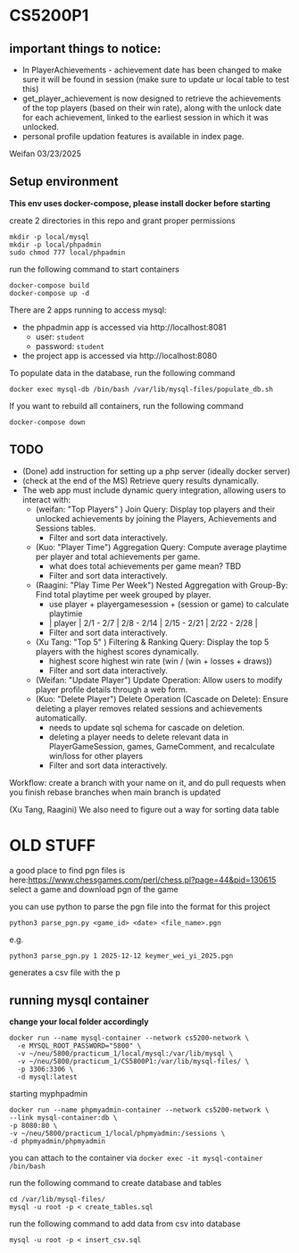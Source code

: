 # CS5200P1

## important things to notice:

- In PlayerAchievements - achievement date has been changed to make sure it will be found in session
  (make sure to update ur local table to test this)
- get_player_achievement is now designed to retrieve the achievements of the top players (based on their win rate), along with the unlock date for each achievement, linked to the earliest session in which it was unlocked.
- personal profile updation features is available in index page.

Weifan 03/23/2025

## Setup environment

**This env uses docker-compose, please install docker before starting**

create 2 directories in this repo and grant proper permissions

```
mkdir -p local/mysql
mkdir -p local/phpadmin
sudo chmod 777 local/phpadmin
```

run the following command to start containers

```
docker-compose build
docker-compose up -d
```

There are 2 apps running to access mysql:

- the phpadmin app is accessed via http://localhost:8081
  - user: `student`
  - password: `student`
- the project app is accessed via http://localhost:8080

To populate data in the database, run the following command

```
docker exec mysql-db /bin/bash /var/lib/mysql-files/populate_db.sh
```

If you want to rebuild all containers, run the following command

```
docker-compose down
```

## TODO

- (Done) add instruction for setting up a php server (ideally docker server)
- (check at the end of the MS) Retrieve query results dynamically.
- The web app must include dynamic query integration, allowing users to interact with:
  - (weifan: "Top Players" ) Join Query: Display top players and their unlocked achievements by joining the Players, Achievements and Sessions tables.
    - Filter and sort data interactively.
  - (Kuo: "Player Time") Aggregation Query: Compute average playtime per player and total achievements per game.
    - what does total achievements per game mean? TBD
    - Filter and sort data interactively.
  - (Raagini: "Play Time Per Week") Nested Aggregation with Group-By: Find total playtime per week grouped by player.
    - use player + playergamesession + (session or game) to calculate playtimie
    - | player | 2/1 - 2/7 | 2/8 - 2/14 | 2/15 - 2/21 | 2/22 - 2/28 |
    - Filter and sort data interactively.
  - (Xu Tang: "Top 5" ) Filtering & Ranking Query: Display the top 5 players with the highest scores dynamically.
    - highest score highest win rate (win / (win + losses + draws))
    - Filter and sort data interactively.
  - (Weifan: "Update Player") Update Operation: Allow users to modify player profile details through a web form.
  - (Kuo: "Delete Player") Delete Operation (Cascade on Delete): Ensure deleting a player removes related sessions and achievements automatically.
    - needs to update sql schema for cascade on deletion.
    - deleting a player needs to delete relevant data in PlayerGameSession, games, GameComment, and recalculate win/loss for other players
    - Filter and sort data interactively.

Workflow:
create a branch with your name on it, and do pull requests when you finish
rebase branches when main branch is updated

(Xu Tang, Raagini) We also need to figure out a way for sorting data table

# OLD STUFF

a good place to find pgn files is here:https://www.chessgames.com/perl/chess.pl?page=44&pid=130615
select a game and download pgn of the game

you can use python to parse the pgn file into the format for this project

```
python3 parse_pgn.py <game_id> <date> <file_name>.pgn
```

e.g.

```
python3 parse_pgn.py 1 2025-12-12 keymer_wei_yi_2025.pgn
```

generates a csv file with the p

## running mysql container

**change your local folder accordingly**

```
docker run --name mysql-container --network cs5200-network \
  -e MYSQL_ROOT_PASSWORD="5800" \
  -v ~/neu/5800/practicum_1/local/mysql:/var/lib/mysql \
  -v ~/neu/5800/practicum_1/CS5800P1:/var/lib/mysql-files/ \
  -p 3306:3306 \
  -d mysql:latest
```

starting myphpadmin

```
docker run --name phpmyadmin-container --network cs5200-network \
--link mysql-container:db \
-p 8080:80 \
-v ~/neu/5800/practicum_1/local/phpmyadmin:/sessions \
-d phpmyadmin/phpmyadmin
```

you can attach to the container via `docker exec -it mysql-container /bin/bash`

run the following command to create database and tables

```
cd /var/lib/mysql-files/
mysql -u root -p < create_tables.sql
```

run the following command to add data from csv into database

```
mysql -u root -p < insert_csv.sql
```
